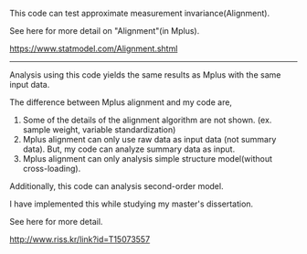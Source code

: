 This code can test approximate measurement invariance(Alignment).

See here for more detail on "Alignment"(in Mplus).

https://www.statmodel.com/Alignment.shtml

----------------------------------------------------------------------------------------------------------------------------------------

Analysis using this code yields the same results as Mplus with the same input data.

The difference between Mplus alignment and my code are,
1) Some of the details of the alignment algorithm are not shown. (ex. sample weight, variable standardization)
2) Mplus alignment can only use raw data as input data (not summary data).
   But, my code can analyze summary data as input.
3) Mplus alignment can only analysis simple structure model(without cross-loading).

Additionally, this code can analysis second-order model.

I have implemented this while studying my master's dissertation.

See here for more detail.

http://www.riss.kr/link?id=T15073557
